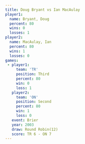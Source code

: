```yaml
---
title: Doug Bryant vs Ian MacAulay
player1:             
  name: Bryant, Doug 
  percent: 80        
  wins: 0            
  losses: 1          
player2:             
  name: MacAulay, Ian
  percent: 80        
  wins: 1            
  losses: 0          
games:
 - player1:         
     team: 'TR'     
     position: Third
     percent: 80    
     win: 0         
     loss: 1        
   player2:          
     team: 'ON'      
     position: Second
     percent: 80     
     win: 1          
     loss: 0         
   event: Brier         
   year: 2003           
   draw: Round Robin(12)
   score: TR 6 - ON 7   
---
```

